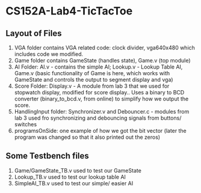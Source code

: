 # CS152A-Lab4-TicTacToe

## Layout of Files

1. VGA folder contains VGA related code: clock divider, vga640x480 which includes code we modified.
2. Game folder contains GameState (handles state), Game.v (top module)
3. AI Folder: AI.v - contains the simple AI;  Lookup.v - Lookup Table AI, Game.v (basic functionality of Game is here, which works with GameState and controls the output to segment display and vga)
4. Score Folder: Display.v - A module from lab 3 that we used for stopwatch display, modified for score display..  Uses a binary to BCD converter (binary_to_bcd.v, from online) to simplify how we output the score.
5. HandlingInput folder: Synchronizer.v and Debouncer.c - modules from lab 3 used fro synchronizing and debouncing signals from buttons/ switches
6. programsOnSide: one example of how we got the bit vector (later the program was changed so that it also printed out the zeros)

## Some Testbench files
1. Game/GameState_TB.v used to test our GameState
2. Lookup_TB.v used to test our lookup table AI
3. SimpleAI_TB.v used to test our simple/ easier AI

